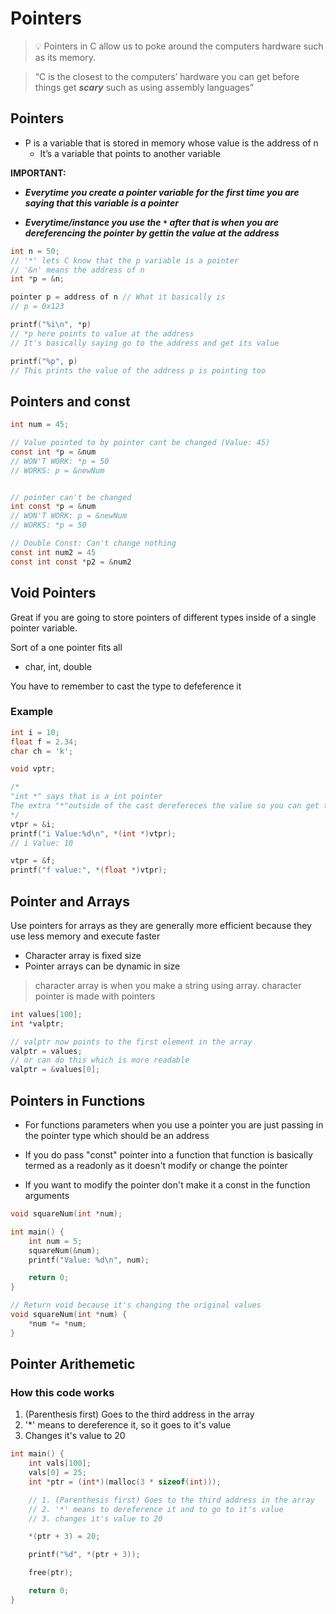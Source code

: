 # Pointers

> 💡 Pointers in C allow us to poke around the computers hardware such as its memory.

> “C is the closest to the computers’ hardware you can get before things get **_scary_** such as using assembly languages”

## Pointers

- P is a variable that is stored in memory whose value is the address of n
  - It’s a variable that points to another variable

**IMPORTANT:**

- **_Everytime you create a pointer variable for the first time you are saying that this variable is a pointer_**

- **_Everytime/instance you use the `*` after that is when you are dereferencing the pointer by gettin the value at the address_**

```c
int n = 50;
// '*' lets C know that the p variable is a pointer
// '&n' means the address of n
int *p = &n;

pointer p = address of n // What it basically is
// p = 0x123

printf("%i\n", *p)
// *p here points to value at the address
// It's basically saying go to the address and get its value

printf("%p", p)
// This prints the value of the address p is pointing too
```

## Pointers and const

```c
int num = 45;

// Value pointed to by pointer cant be changed (Value: 45)
const int *p = &num
// WON'T WORK: *p = 50
// WORKS: p = &newNum


// pointer can't be changed
int const *p = &num
// WON'T WORK: p = &newNum
// WORKS: *p = 50

// Double Const: Can't change nothing
const int num2 = 45
const int const *p2 = &num2
```

## Void Pointers

Great if you are going to store pointers of different types inside of a single pointer variable.

Sort of a one pointer fits all

- char, int, double

You have to remember to cast the type to defeference it

### Example

```c
int i = 10;
float f = 2.34;
char ch = 'k';

void vptr;

/*
"int *" says that is a int pointer
The extra "*"outside of the cast derefereces the value so you can get the value
*/
vtpr = &i;
printf("i Value:%d\n", *(int *)vtpr);
// i Value: 10

vtpr = &f;
printf("f value:", *(float *)vtpr);
```

## Pointer and Arrays

Use pointers for arrays as they are generally more efficient because they use less memory and execute faster

- Character array is fixed size
- Pointer arrays can be dynamic in size

> character array is when you make a string using array. character pointer is made with pointers

```c
int values[100];
int *valptr;

// valptr now points to the first element in the array
valptr = values;
// or can do this which is more readable
valptr = &values[0];
```

## Pointers in Functions

- For functions parameters when you use a pointer you are just passing in the pointer type which should be an address

- If you do pass "const" pointer into a function that function is basically termed as a readonly as it doesn't modify or change the pointer

- If you want to modify the pointer don't make it a const in the function arguments

```c
void squareNum(int *num);

int main() {
    int num = 5;
    squareNum(&num);
    printf("Value: %d\n", num);

    return 0;
}

// Return void because it's changing the original values
void squareNum(int *num) {
    *num *= *num;
}
```

## Pointer Arithemetic

### How this code works

1. (Parenthesis first) Goes to the third address in the array
2. '\*' means to dereference it, so it goes to it's value
3. Changes it's value to 20

```c
int main() {
    int vals[100];
    vals[0] = 25;
    int *ptr = (int*)(malloc(3 * sizeof(int)));

    // 1. (Parenthesis first) Goes to the third address in the array
    // 2. '*' means to dereference it and to go to it's value
    // 3. changes it's value to 20

    *(ptr + 3) = 20;

    printf("%d", *(ptr + 3));

    free(ptr);

    return 0;
}
```
